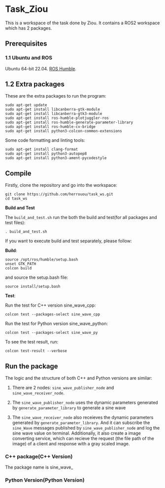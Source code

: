 # Task_Ziou

This is a workspace of the task done by Ziou. It contains a ROS2 workspace which has 2 packages.


## Prerequisites

### 1.1 Ubuntu and ROS

Ubuntu 64-bit 22.04. [ROS Humble](https://docs.ros.org/en/humble/Installation.html).

## 1.2 Extra packages

These are the extra packages to run the program:

```
sudo apt-get update
sudo apt-get install libcanberra-gtk-module
sudo apt-get install libcanberra-gtk3-module
sudo apt-get install ros-humble-plotjuggler-ros
sudo apt-get install ros-humble-generate-parameter-library
sudo apt-get install ros-humble-cv-bridge
sudo apt-get install python3-colcon-common-extensions
```

Some code formatting and linting tools:

```
sudo apt-get install clang-format
sudo apt-get install python3-autopep8
sudo apt-get install python3-ament-pycodestyle
```

## Compile

Firstly, clone the repository and go into the workspace:

```
git clone https://github.com/herrouou/task_ws.git
cd task_ws
```

**Build and Test**

The `build_and_test.sh` run the both the build and test(for all packages and test files):

```
. build_and_test.sh
```

If you want to execute build and test separately, please follow:

**Build**:

```
source /opt/ros/humble/setup.bash
unset GTK_PATH
colcon build
```

and source the setup.bash file:

```
source install/setup.bash
```

**Test**:

Run the test for C++ version sine_wave_cpp:
```
colcon test --packages-select sine_wave_cpp
```
Run the test for Python version sine_wave_python:
```
colcon test --packages-select sine_wave_py
```

To see the test result, run:
```
colcon test-result --verbose
```

## Run the package

The logic and the structure of both C++ and Python versions are similar:

1. There are 2 nodes: `sine_wave_publisher_node` and `sine_wave_receiver_node`. 

2. The `sine_wave_publisher_node` uses the dynamic parameters generated by `generate_parameter_library` to generate a sine wave
3. The `sine_wave_receiver_node` also receieves the dynamic parameters generated by `generate_parameter_library`. And it can subscribe the `sine_Wave` messages published by `sine_wave_publisher_node` and log the sine wave value on terminal. Additionally, it also create a image converting service, which can recieve the request (the file path of the image) of a client and response with a gray scaled image.
### C++ package(C++ Version)
The package name is sine_wave_
### Python Version(Python Version)

